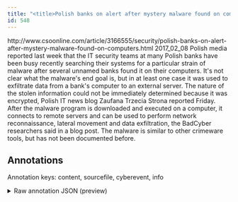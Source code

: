 ```yaml
---
title: "<title>Polish banks on alert after mystery malware found on computers | CSO Online</title>"
id: 548
---
```


<title>Polish banks on alert after mystery malware found on computers | CSO Online</title>
<source> http://www.csoonline.com/article/3166555/security/polish-banks-on-alert-after-mystery-malware-found-on-computers.html </source>
<date> 2017_02_08 </date>
<text>
Polish media reported last week that the IT security teams at many Polish banks have been busy recently searching their systems for a particular strain of malware after several unnamed banks found it on their computers.
It's not clear what the malware's end goal is, but in at least one case it was used to exfiltrate data from a bank's computer to an external server.
The nature of the stolen information could not be immediately determined because it was encrypted, Polish IT news blog Zaufana Trzecia Strona reported Friday.
After the malware program is downloaded and executed on a computer, it connects to remote servers and can be used to perform network reconnaissance, lateral movement and data exfiltration, the BadCyber researchers said in a blog post.
The malware is similar to other crimeware tools, but has not been documented before.
</text>



## Annotations

Annotation keys: content, sourcefile, cyberevent, info

<details>
<summary>Raw annotation JSON (preview)</summary>

```json
{
  "content": "Polish media reported last week that the IT security teams at many Polish banks have been busy recently searching their systems for a particular strain of malware after several unnamed banks found it on their computers. It's not clear what the malware's end goal is, but in at least one case it was used to exfiltrate data from a bank's computer to an external server. The nature of the stolen information could not be immediately determined because it was encrypted, Polish IT news blog Zaufana Trzecia Strona reported Friday. After the malware program is downloaded and executed on a computer, it connects to remote servers and can be used to perform network reconnaissance, lateral movement and data exfiltration, the BadCyber researchers said in a blog post. The malware is similar to other crimeware tools, but has not been documented before.",
  "sourcefile": "548.txt",
  "cyberevent": {
    "hopper": [
      {
        "index": 0,
        "relation": "Same",
        "events": [
          {
            "index": "E1",
            "type": "Attack",
            "realis": "Actual",
            "nugget": {
              "startOffset": 307,
              "index": "T1",
              "endOffset": 317,
              "text": "exfiltrate"
            },
            "argument": [
              {
                "index": "T5",
                "text": "it",
                "endOffset": 294,
                "role": {
                  "type": "Tool"
                },
                "startOffset": 292,
                "type": "Malware"
              },
              {
                "index": "T2",
                "text": "data",
                "endOffset": 322,
                "role": {
                  "type": "Compromised-Data"
                },
                "startOffset": 318,
                "type": "Data"
              },
              {
                "index": "T3",
                "external_reference": {
                  "wikidataid": "Q68"
                },
                "endOffset": 345,
                "role": {
                  "type": "Victim"
                },
                "text": "computer",
                "startOffset": 337,
                "type": "Device"
              },
              {
                "index": "T4",
                "external_reference": {
                  "wikidataid": "Q22687"
                },
                "endOffset": 334,
                "role": {
                  "type": "Victim"
                },
                "text": "bank",
                "startOffset": 330,
                "type": "Organization"
              },
              {
                "index": "T6",
                "text": "malware",
                "endOffset": 251,
                "role": {
                  "type": "Tool"
                },
                "startOffset": 244,
                "type": "Malware"
              }
            ],
            "subtype": "Databreach"
          },
          {
            "nugget": {
              "startOffset": 698,
              "index": "T7",
              "endOffset": 715,
              "text": "data exfiltration"
            },
            "index": "E3",
            "type": "Attack",
            "subtype": "Databreach",
            "realis": "Actual"
          }
        ]
      }
    ]
  },
  "info": {
    "title": "Polish banks on alert after mystery malware found on computers | CSO Online",
    "date": "2017_02_08",
    "type": "text",
    "link": "http://www.csoonline.com/article/3166555/security/polish-banks-on-alert-after-mystery-malware-found-on-computers.html"
  }
}
```
</details>
